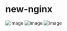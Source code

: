 # new-nginx
![image](https://user-images.githubusercontent.com/83524353/171399811-3ddb236d-73fb-44ab-beb7-a5df92c14f02.png)
![image](https://user-images.githubusercontent.com/83524353/171399868-9c98e64e-ae67-4edc-abe8-1b23ee348804.png)
![image](https://user-images.githubusercontent.com/83524353/171399911-604493c7-31a8-4fd2-b20c-2f06d296dcdb.png)
